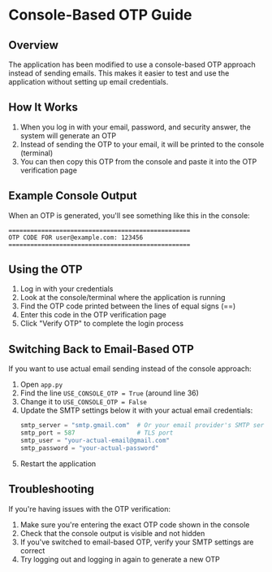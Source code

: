 # Console-Based OTP Guide

## Overview

The application has been modified to use a console-based OTP approach instead of sending emails. This makes it easier to test and use the application without setting up email credentials.

## How It Works

1. When you log in with your email, password, and security answer, the system will generate an OTP
2. Instead of sending the OTP to your email, it will be printed to the console (terminal)
3. You can then copy this OTP from the console and paste it into the OTP verification page

## Example Console Output

When an OTP is generated, you'll see something like this in the console:

```
==================================================
OTP CODE FOR user@example.com: 123456
==================================================
```

## Using the OTP

1. Log in with your credentials
2. Look at the console/terminal where the application is running
3. Find the OTP code printed between the lines of equal signs (==)
4. Enter this code in the OTP verification page
5. Click "Verify OTP" to complete the login process

## Switching Back to Email-Based OTP

If you want to use actual email sending instead of the console approach:

1. Open `app.py`
2. Find the line `USE_CONSOLE_OTP = True` (around line 36)
3. Change it to `USE_CONSOLE_OTP = False`
4. Update the SMTP settings below it with your actual email credentials:
   ```python
   smtp_server = "smtp.gmail.com"  # Or your email provider's SMTP server
   smtp_port = 587                 # TLS port
   smtp_user = "your-actual-email@gmail.com"
   smtp_password = "your-actual-password"
   ```
5. Restart the application

## Troubleshooting

If you're having issues with the OTP verification:

1. Make sure you're entering the exact OTP code shown in the console
2. Check that the console output is visible and not hidden
3. If you've switched to email-based OTP, verify your SMTP settings are correct
4. Try logging out and logging in again to generate a new OTP
